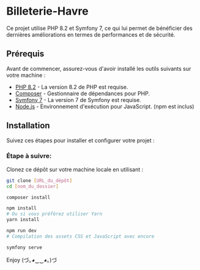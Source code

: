 # Billeterie-Havre
Ce projet utilise PHP 8.2 et Symfony 7, ce qui lui permet de bénéficier des dernières améliorations en termes de performances et de sécurité.

## Prérequis

Avant de commencer, assurez-vous d'avoir installé les outils suivants sur votre machine :
- [PHP 8.2](https://www.php.net/releases/8_2_0.php) - La version 8.2 de PHP est requise.
- [Composer](https://getcomposer.org/) - Gestionnaire de dépendances pour PHP.
- [Symfony 7](https://symfony.com/download) - La version 7 de Symfony est requise.
- [Node.js](https://nodejs.org/) - Environnement d'exécution pour JavaScript. (npm est inclus)

## Installation

Suivez ces étapes pour installer et configurer votre projet :

### Étape à suivre:

Clonez ce dépôt sur votre machine locale en utilisant :

```bash
git clone [URL_du_dépôt]
cd [nom_du_dossier]

composer install

npm install
# Ou si vous préférez utiliser Yarn
yarn install

npm run dev
# Compilation des assets CSS et JavaScript avec encore

symfony serve

```

Enjoy (づ｡◕‿‿◕｡)づ
